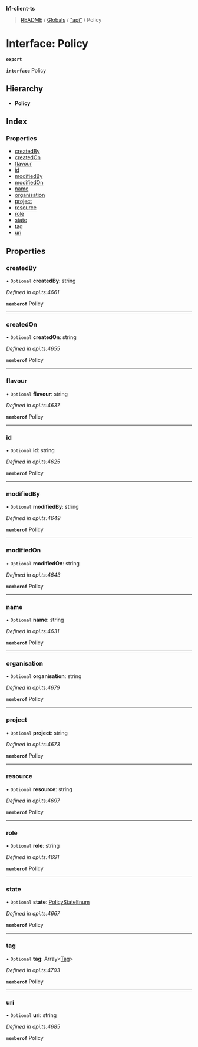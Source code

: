 **h1-client-ts**

> [README](../README.md) / [Globals](../globals.md) / ["api"](../modules/_api_.md) / Policy

# Interface: Policy

**`export`** 

**`interface`** Policy

## Hierarchy

* **Policy**

## Index

### Properties

* [createdBy](_api_.policy.md#createdby)
* [createdOn](_api_.policy.md#createdon)
* [flavour](_api_.policy.md#flavour)
* [id](_api_.policy.md#id)
* [modifiedBy](_api_.policy.md#modifiedby)
* [modifiedOn](_api_.policy.md#modifiedon)
* [name](_api_.policy.md#name)
* [organisation](_api_.policy.md#organisation)
* [project](_api_.policy.md#project)
* [resource](_api_.policy.md#resource)
* [role](_api_.policy.md#role)
* [state](_api_.policy.md#state)
* [tag](_api_.policy.md#tag)
* [uri](_api_.policy.md#uri)

## Properties

### createdBy

• `Optional` **createdBy**: string

*Defined in api.ts:4661*

**`memberof`** Policy

___

### createdOn

• `Optional` **createdOn**: string

*Defined in api.ts:4655*

**`memberof`** Policy

___

### flavour

• `Optional` **flavour**: string

*Defined in api.ts:4637*

**`memberof`** Policy

___

### id

• `Optional` **id**: string

*Defined in api.ts:4625*

**`memberof`** Policy

___

### modifiedBy

• `Optional` **modifiedBy**: string

*Defined in api.ts:4649*

**`memberof`** Policy

___

### modifiedOn

• `Optional` **modifiedOn**: string

*Defined in api.ts:4643*

**`memberof`** Policy

___

### name

• `Optional` **name**: string

*Defined in api.ts:4631*

**`memberof`** Policy

___

### organisation

• `Optional` **organisation**: string

*Defined in api.ts:4679*

**`memberof`** Policy

___

### project

• `Optional` **project**: string

*Defined in api.ts:4673*

**`memberof`** Policy

___

### resource

• `Optional` **resource**: string

*Defined in api.ts:4697*

**`memberof`** Policy

___

### role

• `Optional` **role**: string

*Defined in api.ts:4691*

**`memberof`** Policy

___

### state

• `Optional` **state**: [PolicyStateEnum](../enums/_api_.policystateenum.md)

*Defined in api.ts:4667*

**`memberof`** Policy

___

### tag

• `Optional` **tag**: Array\<[Tag](_api_.tag.md)>

*Defined in api.ts:4703*

**`memberof`** Policy

___

### uri

• `Optional` **uri**: string

*Defined in api.ts:4685*

**`memberof`** Policy
